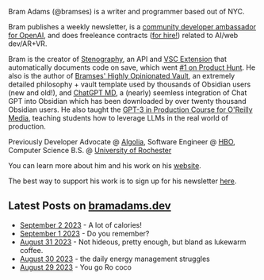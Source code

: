 Bram Adams (@bramses) is a writer and programmer based out of NYC. 

Bram publishes a weekly newsletter, is a [community developer ambassador for OpenAI](https://platform.openai.com/ambassadors), and does freeleance contracts ([for hire!](https://www.bramadams.dev/consulting/)) related to AI/web dev/AR+VR. 

Bram is the creator of [Stenography](https://stenography.dev), an API and [VSC Extension](https://marketplace.visualstudio.com/items?itemName=Stenography.stenography) that automatically documents code on save, which went [#1 on Product Hunt](https://www.producthunt.com/products/stenography#stenography). He also is the author of [Bramses' Highly Opinionated Vault](https://github.com/bramses/bramses-highly-opinionated-vault-2023), an extremely detailed philosophy + vault template used by thousands of Obsidian users (new and old!), and [ChatGPT MD](https://github.com/bramses/chatgpt-md), a (nearly) seemless integration of Chat GPT into Obsidian which has been downloaded by over twenty thousand Obsidian users. He also taught the [GPT-3 in Production Course for O'Reilly Media](https://www.oreilly.com/live-events/gpt-3-in-production/0636920065944/0636920071443/), teaching students how to leverage LLMs in the real world of production.

Previously Developer Advocate @ [Algolia](https://www.algolia.com/), Software Engineer @ [HBO](https://www.hbo.com/), Computer Science B.S. @ [University of Rochester](https://rochester.edu/)

You can learn more about him and his work on his [website](https://www.bramadams.dev/about/). 

The best way to support his work is to sign up for his newsletter [here](https://www.bramadams.dev/#/portal/).


## Latest Posts on [bramadams.dev](https://www.bramadams.dev/)

<!--START_SECTION:feed-->
* [September 2 2023](https:&#x2F;&#x2F;www.bramadams.dev&#x2F;september-2-2023&#x2F;) - A lot of calories!
* [September 1 2023](https:&#x2F;&#x2F;www.bramadams.dev&#x2F;september-1-2023&#x2F;) - Do you remember?
* [August 31 2023](https:&#x2F;&#x2F;www.bramadams.dev&#x2F;august-31-2023&#x2F;) - Not hideous, pretty enough, but bland as lukewarm coffee.
* [August 30 2023](https:&#x2F;&#x2F;www.bramadams.dev&#x2F;august-30-2023&#x2F;) - the daily energy management struggles
* [August 29 2023](https:&#x2F;&#x2F;www.bramadams.dev&#x2F;august-29-2023&#x2F;) - You go Ro coco
<!--END_SECTION:feed-->
